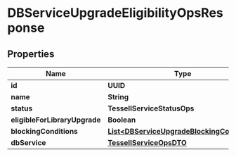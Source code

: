 

# DBServiceUpgradeEligibilityOpsResponse


## Properties

Name | Type | Description | Notes
------------ | ------------- | ------------- | -------------
**id** | **UUID** |  |  [optional]
**name** | **String** |  |  [optional]
**status** | **TessellServiceStatusOps** |  |  [optional]
**eligibleForLibraryUpgrade** | **Boolean** |  |  [optional]
**blockingConditions** | [**List&lt;DBServiceUpgradeBlockingCondition&gt;**](DBServiceUpgradeBlockingCondition.md) |  |  [optional]
**dbService** | [**TessellServiceOpsDTO**](TessellServiceOpsDTO.md) |  |  [optional]



